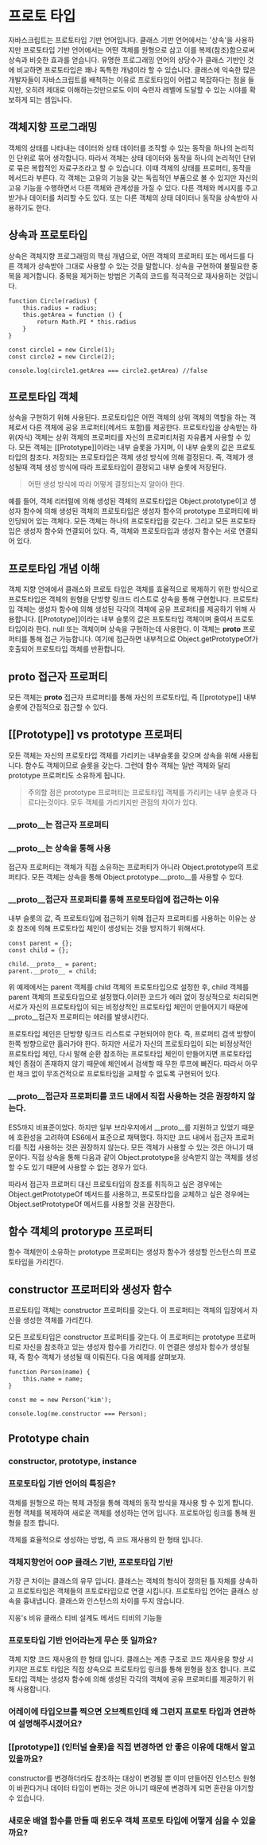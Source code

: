 # 프로토 타입

자바스크립트는 프로토타입 기반 언어입니다. 클래스 기반 언어에서는 '상속'을 사용하지만 프로토타입 기반 언어에서는 어떤 객체를 원형으로 삼고 이를 복제(참조)함으로써 상속과 비슷한 효과를 얻습니다. 유명한 프로그래밍 언어의 상당수가 클래스 기반인 것에 비교하면 프로토타입은 꽤나 독특한 개념이라 할 수 있습니다. 클래스에 익숙한 많은 개발자들이 자바스크립트를 배척하는 이유로 프로토타입이 어렵고 복잡하다는 점을 들지만, 오히려 제대로 이해하는것만으로도 이미 숙련자 레벨에 도달할 수 있는 시야를 확보하게 되는 셈입니다. 

## 객체지향 프로그래밍
객체의 상태를 나타내는 데이터와 상태 데이터를 조작할 수 있는 동작을 하나의 논리적인 단위로 묶어 생각합니다. 따라서 객체는 상태 데이터와 동작을 하나의 논리적인 단위로 묶은 복합적인 자료구조라고 할 수 있습니다. 이때 객체의 상태를 프로퍼티, 동작을 메서드라 부른다.
각 객체는 고유의 기능을 갖는 독립적인 부품으로 볼 수 있지만 자신의 고유 기능을 수행하면서 다른 객체와 관계성을 가질 수 있다. 다른 객체와 메시지를 주고받거나 데이터를 처리할 수도 있다. 또는 다른 객체의 상태 데이터나 동작을 상속받아 사용하기도 한다.

## 상속과 프로토타입
상속은 객체지향 프로그래밍의 핵심 개념으로, 어떤 객체의 프로퍼티 또는 메서드를 다른 객체가 상속받아 그대로 사용할 수 있는 것을 말합니다.
상속을 구현하여 불필요한 중복을 제거합니다. 중복을 제거하는 방법은 기족의 코드를 적극적으로 재사용하는 것입니다. 
```
function Circle(radius) {
    this.radius = radius;
    this.getArea = function () {
        return Math.PI * this.radius
    }
}

const circle1 = new Circle(1);
const circle2 = new Circle(2);

console.log(circle1.getArea === circle2.getArea) //false
```

## 프로토타입 객체
상속을 구현하기 위해 사용된다. 프로토타입은 어떤 객체의 상위 객체의 역할을 하는 객체로서 다른 객체에 공유 프로퍼티(메서드 포함)를 제공한다. 프로토타입을 상속받는 하위(자식) 객체는 상위 객체의 프로퍼티를 자신의 프로퍼티처럼 자유롭게 사용할 수 있다. 모든 객체는 [[Prototype]]이라는 내부 슬롯을 가지며, 이 내부 슬롯의 값은 프로토타입의 참조다. 저장되는 프로토타입은 객체 생성 방식에 의해 결정된다. 즉, 객체가 생성될때 객체 생성 방식에 따라 프로토타입이 결정되고 내부 슬롯에 저장된다.
> 어떤 생성 방식에 따라 어떻게 결정되는지 알아야 한다.

예를 들어, 객체 리터럴에 의해 생성된 객체의 프로토타입은 Object.prototype이고 생성자 함수에 의해 생성된 객체의 프로토타입은 생성자 함수의 prototype 프로퍼티에 바인딩되어 있는 객체다. 모든 객체는 하나의 프로토타입을 갖는다. 그리고 모든 프로토타입은 생성자 함수와 연결되어 있다. 즉, 객체와 프로토타입과 생성자 함수는 서로 연결되어 있다.


## 프로토타입 개념 이해
객체 지향 언에에서 클래스와 프로토 타입은 객체를 효율적으로 복제하기 위한 방식으로 프로토타입은 객체의 원형을 단방향 링크드 리스트로 상속을 통해 구현합니다. 프로토타입 객체는 생성자 함수에 의해 생성된 각각의 객체에 공유 프로퍼티를 제공하기 위해 사용합니다. [[Prototype]]이라는 내부 슬롯의 값은 프토토타입 객체이며 줄여서 프로토타입이라 한다. null 또는 객체이며 상속을 구현하는데 사용한다. 이 객체는 __proto__ 프로퍼티를 통해 접근 가능합니다. 여기에 접근하면 내부적으로 Object.getPrototypeOf가 호출되어 프로토타입 객체를 반환합니다.

## __proto__ 접근자 프로퍼티
모든 객체는 __proto__ 접근자 프로퍼티를 통해 자신의 프로토타입, 즉 [[prototype]] 내부 슬롯에 간접적으로 접근할 수 있다. 


## [[Prototype]] vs prototype 프로퍼티
모든 객체는 자신의 프로토타입 객체를 가리키는 내부슬롯을 갖으며 상속을 위해 사용됩니다. 함수도 객체이므로 슬롯을 갖는다. 그런데 함수 객체는 일반 객체와 달리 prototype 프로퍼티도 소유하게 됩니다.

>주의할 점은 prototype 프로퍼티는 프로토타입 객체를 가리키는 내부 슬롯과 다르다는것이다. 모두 객체를 가리키지만 관점의 차이가 있다. 

### __proto__는 접근자 프로퍼티
### __proto__는 상속을 통해 사용
접근자 프로퍼티는 객체가 직접 소유하는 프로퍼티가 아니라 Object.prototype의 프로퍼티다. 모든 객체는 상속을 통해 Object.prototype.__proto__를 사용할 수 있다.
### __proto__접근자 프로퍼티를 통해 프로토타입에 접근하는 이유
내부 슬롯의 값, 즉 프로토타입에 접근하기 위해 접근자 프로퍼티를 사용하는 이유는 상호 참조에 의해 프로토타입 체인이 생성되는 것을 방지하기 위해서다.
```
const parent = {};
const child = {};

child.__proto__ = parent;
parent.__proto__ = child;
```
위 예제에서는 parent 객체를 child 객체의 프로토타입으로 설정한 후, child 객체를 parent 객체의 프로토타입으로 설정했다.이러한 코드가 에러 없이 정상적으로 처리되면 서로가 자신의 프로토타입이 되는 비정상적인 프로토타입 체인이 만들어지기 때문에 __proto__접근자 프로퍼티는 에러를 발생시킨다.

프로토타입 체인은 단방향 링크드 리스트로 구현되어야 한다. 즉, 프로퍼티 검색 방향이 한쪽 방향으로만 흘러가야 한다. 하지만 서로가 자신의 프로토타입이 되는 비정상적인 프로토타입 체인, 다시 말해 순환 참조하는 프로토타입 체인이 만들어지면 프로토타입 체인 종점이 존재하지 않기 때문에 체인에서 검색할 때 무한 루프에 빠진다. 따라서 아무런 체크 없이 무조건적으로 프로토타입을 교체할 수 없도록 구현되어 있다.

### __proto__접근자 프로퍼티를 코드 내에서 직접 사용하는 것은 권장하지 않는다.
ES5까지 비표준이었다. 하지만 일부 브라우저에서 __proto__를 지원하고 있었기 때문에 호환성을 고려하여 ES6에서 표준으로 채택했다. 하지만 코드 내에서 접근자 프로퍼티를 직접 사용하는 것은 권장하지 않는다. 모든 객체가 사용할 수 있는 것은 아니기 때문이다. 직접 상속을 통해 다음과 같이 Object.prototype을 상속받지 않는 객체를 생성할 수도 있기 때문에 사용할 수 없는 경우가 있다.

따라서 접근자 프로퍼티 대신 프로토타입의 참조를 취득하고 싶은 경우에는 Object.getPrototypeOf 메서드를 사용하고, 프로토타입을 교체하고 싶은 경우에는 Object.setPrototypeOf 메서드를 사용할 것을 권장한다.

## 함수 객체의 protorype 프로퍼티
함수 객체만이 소유하는 prototype 프로퍼티는 생성자 함수가 생성할 인스턴스의 프로토타입을 가리킨다.

## constructor 프로퍼티와 생성자 함수
프로토타입 객체는 constructor 프로퍼티를 갖는다. 이 프로퍼티는 객체의 입장에서 자신을 생성한 객체를 가리킨다.

모든 프로토타입은 constructor 프로퍼티를 갖는다. 이 프로퍼티는 prototype 프로퍼티로 자신을 참조하고 있는 생성자 함수를 가리킨다. 이 연결은 생성자 함수가 생성될 때, 즉 함수 객체가 생성될 때 이뤄진다. 다음 예제를 살펴보자.

```
function Person(name) {
    this.name = name;
}

const me = new Person('kim');

console.log(me.constructor === Person);
```

## Prototype chain





### constructor, prototype, instance

### 프로토타입 기반 언어의 특징은?
객체를 원형으로 하는 복제 과정을 통해 객체의 동작 방식을 재사용 할 수 있게 합니다. 원형 객체를 복제하여 새로운 객체를 생성하는 언어 입니다. 프로토아입 링크를 통해 원형을 참조 합니다.

객체를 효율적으로 생성하는 방법, 즉 코드 재사용의 한 형태 입니다.



### 객체지향언어 OOP 클래스 기반, 프로토타입 기반
가장 큰 차이는 클래스의 유무 입니다. 클래스는 객체의 형식이 정의된 틀 자체를 상속하고 프로토타입은 객체들의 프토로타입으로 연결 시킵니다. 
프로토타입 언어는 클래스 상속을 흉내냅니다. 클래스와 인스턴스의 차이를 두지 않습니다.

지웅's 비유
클래스 티비 설계도
메서드 티비의 기능들

### 프로토타입 기반 언어라는게 무슨 뜻 일까요?
객체 지향 코드 재사용의 한 형태 입니다. 클래스는 계층 구조로 코드 재사용을 향상 시키지만 프로토 타입은 직접 상속으로 프로토타입 링크를 통해 원형을 참조 합니다. 프로토타입 객체는 생성자 함수에 의해 생성된 각각의 객체에 공유 프로퍼티를 제공하기 위해 사용합니다.

### 어레이에 타입오브를 찍으면 오브젝트인데 왜 그런지 프로토 타입과 연관하여 설명해주시겠어요?

### [[prototype]] (인터널 슬롯)을 직접 변경하면 안 좋은 이유에 대해서 알고 있을까요?
constructor를 변경하더라도 참조하는 대상이 변경될 뿐 이미 만들어진 인스턴스 원형이 바뀐다거나 데이터 타입이 변하는 것은 아니기 때문에 변경하게 되면 혼란을 야기할 수 있습니다.


### 새로운 배열 함수를 만들 때 윈도우 객체 프로토 타입에 어떻게 심을 수 있을까요?